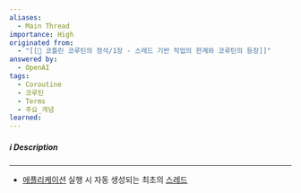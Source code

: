 ```yaml
---
aliases:
  - Main Thread
importance: High
originated from:
  - "[[📘 코틀린 코루틴의 정석/1장 - 스레드 기반 작업의 한계와 코루틴의 등장]]"
answered by:
  - OpenAI
tags:
  - Coroutine
  - 코루틴
  - Terms
  - 주요_개념
learned:
---
```

##### ℹ️ Description
---
- [애플리케이션](애플리케이션.md) 실행 시 자동 생성되는 최초의 [스레드](스레드.md)

